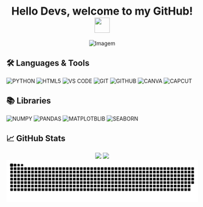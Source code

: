 <!-- TITLE -->
<h1 align="center">Hello Devs, welcome to my GitHub! <img align="center" src="https://raw.githubusercontent.com/zluvsand/zluvsand/master/wave.gif" height="40px" width="40px"> </h1>

<!-- GIF -->
<p align="center">
  <img src="https://i.pinimg.com/originals/ed/01/22/ed012259c25cd0a787064216db37c22d.gif" alt="Imagem">
</p>

<!-- Languages and tools -->
<h2 align="left">🛠️ Languages & Tools</h2>
<div><img width="50px" src="https://cdn.jsdelivr.net/gh/devicons/devicon/icons/python/python-original.svg" title = "PYTHON"/>
<img width="50px" src="https://cdn.jsdelivr.net/gh/devicons/devicon/icons/html5/html5-original.svg" title = "HTML5"/>
<img width="45px" src="https://cdn.jsdelivr.net/gh/devicons/devicon/icons/vscode/vscode-original.svg" title = "VS CODE"/>
<img width="50px" src="https://cdn.jsdelivr.net/gh/devicons/devicon/icons/git/git-plain.svg" title = "GIT"/>
<img width="50px" src="https://github.com/maduvime/maduvime/blob/main/4202098_github_code_developer_logo_icon.svg" title = "GITHUB"/>
<img width="50px" src="https://cdn.jsdelivr.net/gh/devicons/devicon/icons/canva/canva-original.svg" title = "CANVA"/>
<img width="50px" src="https://github.com/maduvime/maduvime/blob/main/capcut-svgrepo-com%20(2).svg" title = "CAPCUT"/>
</div>

<!-- Libraries -->
<h2 align="left">📚 Libraries</h2>
<div><img width="50px" src="https://cdn.jsdelivr.net/gh/devicons/devicon/icons/numpy/numpy-original.svg" title = "NUMPY"/> 
<img width="50px" src="https://cdn.jsdelivr.net/gh/devicons/devicon/icons/pandas/pandas-original.svg" title = "PANDAS"/>
<img width="50px" src="https://cdn.jsdelivr.net/gh/devicons/devicon/icons/matplotlib/matplotlib-original.svg" title = "MATPLOTBLIB"/>
<img width="57px" src="https://seaborn.pydata.org/_images/logo-mark-lightbg.svg" title = "SEABORN"/>
</div>

<!-- GitHub stats -->
<div align="center"><h2 align="left">📈 GitHub Stats</h2>
<img height="137px" src="https://github-readme-stats.vercel.app/api?username=maduvime&show_icons=true&include_all_commits=true&count_private=true&line_height=21&text_color=000&icon_color=000&bg_color=0,ea6161,ffc64d,fffc4d,52fa5a&theme=graywhite" />
<!-- wi*quL3fcV -->
<img height="137px" src="https://github-readme-stats.vercel.app/api/top-langs/?username=maduvime&hide=html&layout=compact&langs_count=6&exclude_repo=comp426,Redventures-Movie-Quotes&text_color=000&icon_color=fff&bg_color=0,52fa5a,4dfcff,c64dff&theme=graywhite" />
</div>

<!-- Snake animation -->
<div align="center"> <picture>
  <source media="(prefers-color-scheme: dark)" srcset="https://raw.githubusercontent.com/platane/platane/output/github-contribution-grid-snake-dark.svg">
  <source media="(prefers-color-scheme: light)" srcset="https://raw.githubusercontent.com/platane/platane/output/github-contribution-grid-snake.svg">
  <img alt="github contribution grid snake animation" src="https://raw.githubusercontent.com/platane/platane/output/github-contribution-grid-snake.svg">
</picture></div>
